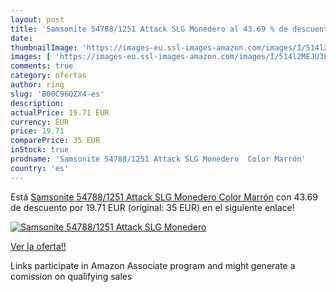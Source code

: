 ```yaml
---
layout: post
title: 'Samsonite 54788/1251 Attack SLG Monedero al 43.69 % de descuento'
date: 
thumbnailImage: 'https://images-eu.ssl-images-amazon.com/images/I/514l2MEJU3L._SL200_.jpg'
images: [ 'https://images-eu.ssl-images-amazon.com/images/I/514l2MEJU3L._SL200_.jpg' ]
comments: true
category: ofertas
author: ring
slug: 'B00C96QZX4-es'
description:
actualPrice: 19.71 EUR
currency: EUR
price: 19.71
comparePrice: 35 EUR
inStock: true
prodname: 'Samsonite 54788/1251 Attack SLG Monedero  Color Marrón'
country: 'es'
---
```


Está [Samsonite 54788/1251 Attack SLG Monedero  Color Marrón](https://www.amazon.es/dp/B00C96QZX4/?tag=tolees-21) con 43.69 de descuento por 19.71 EUR (original: 35 EUR) en el siguiente enlace!

[![Samsonite 54788/1251 Attack SLG Monedero](https://images-eu.ssl-images-amazon.com/images/I/514l2MEJU3L._SL200_.jpg)](https://www.amazon.es/dp/B00C96QZX4/?tag=tolees-21)

[Ver la oferta!!](https://www.amazon.es/dp/B00C96QZX4/?tag=tolees-21)

Links participate in Amazon Associate program and might generate a comission on qualifying sales


